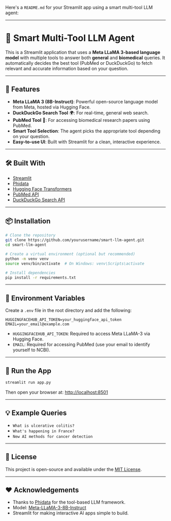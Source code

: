 Here's a `README.md` for your Streamlit app using a smart multi-tool LLM agent:

---

# 🧠 Smart Multi-Tool LLM Agent

This is a Streamlit application that uses a **Meta LLaMA 3-based language model** with multiple tools to answer both **general** and **biomedical** queries. It automatically decides the best tool (PubMed or DuckDuckGo) to fetch relevant and accurate information based on your question.

---

## 🚀 Features

* **Meta LLaMA 3 (8B-Instruct)**: Powerful open-source language model from Meta, hosted via Hugging Face.
* **DuckDuckGo Search Tool** 🌍: For real-time, general web search.
* **PubMed Tool** 🧬: For accessing biomedical research papers using PubMed.
* **Smart Tool Selection**: The agent picks the appropriate tool depending on your question.
* **Easy-to-use UI**: Built with Streamlit for a clean, interactive experience.

---

## 🛠️ Built With

* [Streamlit](https://streamlit.io/)
* [Phidata](https://github.com/phidatahq/phidata)
* [Hugging Face Transformers](https://huggingface.co/)
* [PubMed API](https://pubmed.ncbi.nlm.nih.gov/)
* [DuckDuckGo Search API](https://duckduckgo.com/)

---

## 📦 Installation

```bash
# Clone the repository
git clone https://github.com/yourusername/smart-llm-agent.git
cd smart-llm-agent

# Create a virtual environment (optional but recommended)
python -m venv venv
source venv/bin/activate  # On Windows: venv\Scripts\activate

# Install dependencies
pip install -r requirements.txt
```

---

## 🔐 Environment Variables

Create a `.env` file in the root directory and add the following:

```env
HUGGINGFACEHUB_API_TOKEN=your_huggingface_api_token
EMAIL=your_email@example.com
```

* `HUGGINGFACEHUB_API_TOKEN`: Required to access Meta LLaMA-3 via Hugging Face.
* `EMAIL`: Required for accessing PubMed (use your email to identify yourself to NCBI).

---

## 🚦 Run the App

```bash
streamlit run app.py
```

Then open your browser at: [http://localhost:8501](http://localhost:8501)

---

## 💡 Example Queries

* `What is ulcerative colitis?`
* `What's happening in France?`
* `New AI methods for cancer detection`

---

## 📄 License

This project is open-source and available under the [MIT License](LICENSE).

---

## ❤️ Acknowledgements

* Thanks to [Phidata](https://github.com/phidatahq/phidata) for the tool-based LLM framework.
* Model: [Meta-LLaMA-3-8B-Instruct](https://huggingface.co/meta-llama/Meta-Llama-3-8B-Instruct)
* Streamlit for making interactive AI apps simple to build.


